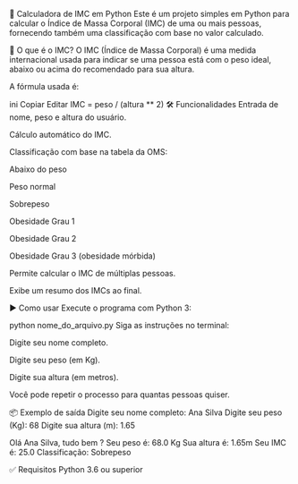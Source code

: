 🧮 Calculadora de IMC em Python
Este é um projeto simples em Python para calcular o Índice de Massa Corporal (IMC) de uma ou mais pessoas, fornecendo também uma classificação com base no valor calculado.

📌 O que é o IMC?
O IMC (Índice de Massa Corporal) é uma medida internacional usada para indicar se uma pessoa está com o peso ideal, abaixo ou acima do recomendado para sua altura.

A fórmula usada é:

ini
Copiar
Editar
IMC = peso / (altura ** 2)
🛠️ Funcionalidades
Entrada de nome, peso e altura do usuário.

Cálculo automático do IMC.

Classificação com base na tabela da OMS:

Abaixo do peso

Peso normal

Sobrepeso

Obesidade Grau 1

Obesidade Grau 2

Obesidade Grau 3 (obesidade mórbida)

Permite calcular o IMC de múltiplas pessoas.

Exibe um resumo dos IMCs ao final.

▶️ Como usar
Execute o programa com Python 3:

python nome_do_arquivo.py
Siga as instruções no terminal:

Digite seu nome completo.

Digite seu peso (em Kg).

Digite sua altura (em metros).

Você pode repetir o processo para quantas pessoas quiser.

📦 Exemplo de saída
Digite seu nome completo: Ana Silva
Digite seu peso (Kg): 68
Digite sua altura (m): 1.65

Olá Ana Silva, tudo bem ?
Seu peso é: 68.0 Kg
Sua altura é: 1.65m
Seu IMC é: 25.0
Classificação: Sobrepeso

✅ Requisitos
Python 3.6 ou superior
